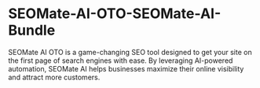 # SEOMate-AI-OTO-SEOMate-AI-Bundle
SEOMate AI OTO is a game-changing SEO tool designed to get your site on the first page of search engines with ease. By leveraging AI-powered automation, SEOMate AI helps businesses maximize their online visibility and attract more customers.
